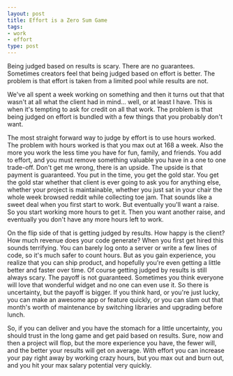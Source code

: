 ```yaml
---
layout: post
title: Effort is a Zero Sum Game
tags:
- work
- effort
type: post
---
```


Being judged based on results is scary. There are no guarantees. Sometimes creators feel that being judged based on 
effort is better. The problem is that effort is taken from a limited pool while results are not.

We've all spent a week working on something and then it turns out that that wasn't at all what the client had in mind... 
well, or at least I have. This is when it's tempting to ask for credit on all that work. The problem is that being judged 
on effort is bundled with a few things that you probably don't want.

The most straight forward way to judge by effort is to use hours worked. The problem with hours worked is that you max 
out at 168 a week. Also the more you work the less time you have for fun, family, and friends. You add to effort, and 
you must remove something valuable you have in a one to one trade-off. Don't get me wrong, there is an upside. The upside 
is that payment is guaranteed. You put in the time, you get the gold star. You get the gold star whether that client is 
ever going to ask you for anything else, whether your project is maintainable, whether you just sat in your chair the 
whole week browsed reddit while collecting toe jam. That sounds like a sweet deal when you first start to work. But 
eventually you'll want a raise. So you start working more hours to get it. Then you want another raise, and eventually 
you don't have any more hours left to work.

On the flip side of that is getting judged by results. How happy is the client? How much revenue does your code generate? 
When you first get hired this sounds terrifying. You can barely log onto a server or write a few lines of code, so it's 
much safer to count hours. But as you gain experience, you realize that you can ship product, and hopefully you're even 
getting a little better and faster over time. Of course getting judged by results is still always scary. The payoff is 
not guaranteed. Sometimes you think everyone will love that wonderful widget and no one can even use it. So there is 
uncertainty, but the payoff is bigger. If you think hard, or you're just lucky, you can make an awesome app or 
feature quickly, or you can slam out that month's worth of maintenance by switching libraries and upgrading before lunch.

So, if you can deliver and you have the stomach for a little uncertainty, you should trust in the long game and get paid 
based on results. Sure, now and then a project will flop, but the more experience you have, the fewer will, and the 
better your results will get on average. With effort you can increase your pay right away by working crazy hours, but you 
max out and burn out, and you hit your max salary potential very quickly.
